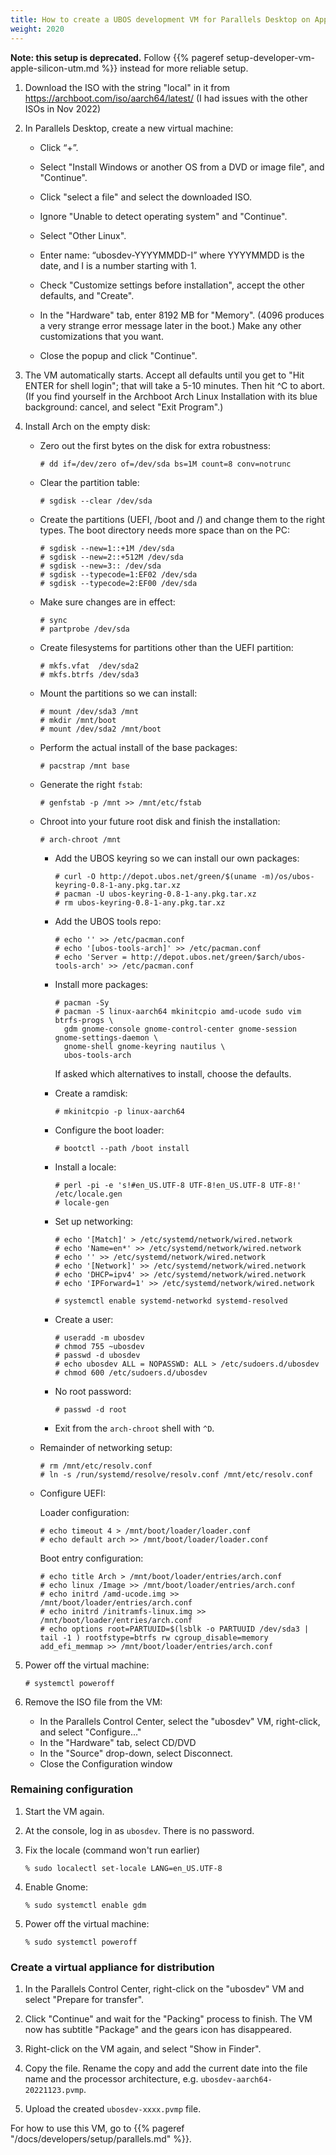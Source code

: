 ```yaml
---
title: How to create a UBOS development VM for Parallels Desktop on Apple Silicon
weight: 2020
---
```


**Note: this setup is deprecated.**
Follow {{% pageref setup-developer-vm-apple-silicon-utm.md %}} instead for more reliable setup.

1. Download the ISO with the string "local" in it from
   https://archboot.com/iso/aarch64/latest/
   (I had issues with the other ISOs in Nov 2022)

1. In Parallels Desktop, create a new virtual machine:

   * Click “+”.

   * Select "Install Windows or another OS from a DVD or image file", and "Continue".

   * Click "select a file" and select the downloaded ISO.

   * Ignore "Unable to detect operating system" and "Continue".

   * Select "Other Linux".

   * Enter name: “ubosdev-YYYYMMDD-I” where YYYYMMDD is the date, and I is a number
     starting with 1.

   * Check "Customize settings before installation",
     accept the other defaults, and "Create".

   * In the "Hardware" tab, enter 8192 MB for "Memory". (4096 produces a very strange
     error message later in the boot.) Make any other customizations that you want.

   * Close the popup and click "Continue".

1. The VM automatically starts. Accept all defaults until you get to
   "Hit ENTER for shell login"; that will take a 5-10 minutes.
   Then hit ^C to
   abort. (If you find yourself in the Archboot Arch Linux Installation with its blue
   background: cancel, and select "Exit Program".)

1. Install Arch on the empty disk:

   * Zero out the first bytes on the disk for extra robustness:

     ```
     # dd if=/dev/zero of=/dev/sda bs=1M count=8 conv=notrunc
     ```

   * Clear the partition table:

     ```
     # sgdisk --clear /dev/sda
     ```

   * Create the partitions (UEFI, /boot and /) and change them to the right types.
     The boot directory needs more space than on the PC:

     ```
     # sgdisk --new=1::+1M /dev/sda
     # sgdisk --new=2::+512M /dev/sda
     # sgdisk --new=3:: /dev/sda
     # sgdisk --typecode=1:EF02 /dev/sda
     # sgdisk --typecode=2:EF00 /dev/sda
     ```

   * Make sure changes are in effect:

     ```
     # sync
     # partprobe /dev/sda
     ```

   * Create filesystems for partitions other than the UEFI partition:

     ```
     # mkfs.vfat  /dev/sda2
     # mkfs.btrfs /dev/sda3
     ```

   * Mount the partitions so we can install:

     ```
     # mount /dev/sda3 /mnt
     # mkdir /mnt/boot
     # mount /dev/sda2 /mnt/boot
     ```

   * Perform the actual install of the base packages:

     ```
     # pacstrap /mnt base
     ```

   * Generate the right `fstab`:

     ```
     # genfstab -p /mnt >> /mnt/etc/fstab
     ```

   * Chroot into your future root disk and finish the installation:

     ```
     # arch-chroot /mnt
     ```

     * Add the UBOS keyring so we can install our own packages:

       ```
       # curl -O http://depot.ubos.net/green/$(uname -m)/os/ubos-keyring-0.8-1-any.pkg.tar.xz
       # pacman -U ubos-keyring-0.8-1-any.pkg.tar.xz
       # rm ubos-keyring-0.8-1-any.pkg.tar.xz
       ```

     * Add the UBOS tools repo:

       ```
       # echo '' >> /etc/pacman.conf
       # echo '[ubos-tools-arch]' >> /etc/pacman.conf
       # echo 'Server = http://depot.ubos.net/green/$arch/ubos-tools-arch' >> /etc/pacman.conf
       ```

     * Install more packages:

       ```
       # pacman -Sy
       # pacman -S linux-aarch64 mkinitcpio amd-ucode sudo vim btrfs-progs \
         gdm gnome-console gnome-control-center gnome-session gnome-settings-daemon \
         gnome-shell gnome-keyring nautilus \
         ubos-tools-arch
       ```

       If asked which alternatives to install, choose the defaults.

     * Create a ramdisk:

       ```
       # mkinitcpio -p linux-aarch64
       ```

     * Configure the boot loader:

       ```
       # bootctl --path /boot install
       ```

     * Install a locale:

       ```
       # perl -pi -e 's!#en_US.UTF-8 UTF-8!en_US.UTF-8 UTF-8!' /etc/locale.gen
       # locale-gen
       ```

     * Set up networking:

       ```
       # echo '[Match]' > /etc/systemd/network/wired.network
       # echo 'Name=en*' >> /etc/systemd/network/wired.network
       # echo '' >> /etc/systemd/network/wired.network
       # echo '[Network]' >> /etc/systemd/network/wired.network
       # echo 'DHCP=ipv4' >> /etc/systemd/network/wired.network
       # echo 'IPForward=1' >> /etc/systemd/network/wired.network

       # systemctl enable systemd-networkd systemd-resolved
       ```

     * Create a user:

       ```
       # useradd -m ubosdev
       # chmod 755 ~ubosdev
       # passwd -d ubosdev
       # echo ubosdev ALL = NOPASSWD: ALL > /etc/sudoers.d/ubosdev
       # chmod 600 /etc/sudoers.d/ubosdev
       ```

     * No root password:

       ```
       # passwd -d root
       ```

     * Exit from the `arch-chroot` shell with `^D`.

   * Remainder of networking setup:

     ```
     # rm /mnt/etc/resolv.conf
     # ln -s /run/systemd/resolve/resolv.conf /mnt/etc/resolv.conf
     ```

   * Configure UEFI:

     Loader configuration:
     ```
     # echo timeout 4 > /mnt/boot/loader/loader.conf
     # echo default arch >> /mnt/boot/loader/loader.conf
     ```

     Boot entry configuration:
     ```
     # echo title Arch > /mnt/boot/loader/entries/arch.conf
     # echo linux /Image >> /mnt/boot/loader/entries/arch.conf
     # echo initrd /amd-ucode.img >> /mnt/boot/loader/entries/arch.conf
     # echo initrd /initramfs-linux.img >> /mnt/boot/loader/entries/arch.conf
     # echo options root=PARTUUID=$(lsblk -o PARTUUID /dev/sda3 | tail -1 ) rootfstype=btrfs rw cgroup_disable=memory add_efi_memmap >> /mnt/boot/loader/entries/arch.conf
     ```

1. Power off the virtual machine:

   ```
   # systemctl poweroff
   ```

1. Remove the ISO file from the VM:

   * In the Parallels Control Center, select the "ubosdev" VM, right-click, and select "Configure..."
   * In the "Hardware" tab, select CD/DVD
   * In the "Source" drop-down, select Disconnect.
   * Close the Configuration window

### Remaining configuration

1. Start the VM again.

1. At the console, log in as `ubosdev`. There is no password.

1. Fix the locale (command won't run earlier)

   ```
   % sudo localectl set-locale LANG=en_US.UTF-8
   ```

1. Enable Gnome:

   ```
   % sudo systemctl enable gdm
   ```

1. Power off the virtual machine:

   ```
   % sudo systemctl poweroff
   ```

### Create a virtual appliance for distribution

1. In the Parallels Control Center, right-click on the "ubosdev" VM and select
   "Prepare for transfer".

1. Click "Continue" and wait for the "Packing" process to finish. The VM now
   has subtitle "Package" and the gears icon has disappeared.

1. Right-click on the VM again, and select "Show in Finder".

1. Copy the file. Rename the copy and add the current date into the file name and
   the processor architecture, e.g. `ubosdev-aarch64-20221123.pvmp`.

1. Upload the created `ubosdev-xxxx.pvmp` file.

For how to use this VM, go to {{% pageref "/docs/developers/setup/parallels.md" %}}.
